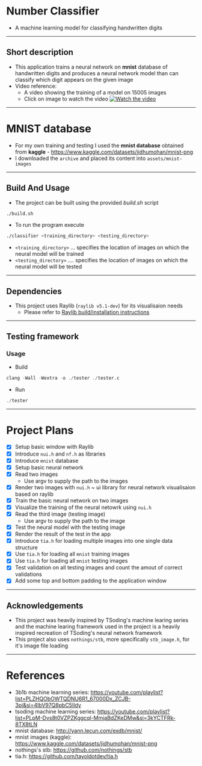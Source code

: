 # Number Classifier

* A machine learning model for classifying handwritten digits

---

## Short description

* This application trains a neural network on **mnist** database of handwritten digits and produces a neural network model than can classify which digit appears on the given image
* Video reference:
    * A video showing the training of a model on 15005 images
    * Click on image to watch the video
[![Watch the video](https://img.youtube.com/vi/9DMgQf42sH8/0.jpg)](https://www.youtube.com/embed/9DMgQf42sH8?si=sWk34V_T9-leWPJ-)

--- 

# MNIST database
* For my own training and testing I used the **mnist database** obtained from **kaggle** - https://www.kaggle.com/datasets/jidhumohan/mnist-png
* I downloaded the `archive` and placed its content into `assets/mnist-images`

---

## Build And Usage

* The project can be built using the provided *build.sh* script
```bash
./build.sh
```
* To run the program execute
```bash
./classifier <training_directory> <testing_directory>
```
* `<training_directory>` ... specifies the location of images on which the neural model will be trained
* `<testing_directory>` .... specifies the location of images on which the neural model will be tested
---

## Dependencies
* This project uses Raylib (`raylib v5.1-dev`) for its visualisaion needs
    * Please refer to [Raylib build/installation instructions](https://github.com/raysan5/raylib?tab=readme-ov-file#build-and-installation) 

---

## Testing framework

### Usage

* Build
```c
clang -Wall -Wextra -o ./tester ./tester.c
```
* Run
```c
./tester
```

---

# Project Plans
* [x] Setup basic window with Raylib
* [x] Introduce `nui.h` and `nf.h` as libraries
* [x] Introduce `mnist` database
* [x] Setup basic neural network
* [x] Read two images
    * Use argv to supply the path to the images
* [x] Render two images with `nui.h` ~ ui library for neural network visualisaion based on raylib 
* [x] Train the basic neural network on two images
* [x] Visualize the training of the neural netowrk using `nui.h`
* [x] Read the third image (testing image)
    * Use argv to supply the path to the image
* [x] Test the neural model with the testing image
* [x] Render the result of the test in the app
* [x] Introduce `tia.h` for loading multiple images into one single data structure 
* [x] Use `tia.h` for loading all `mnist` training images
* [x] Use `tia.h` for loading all `mnist` testing images
* [x] Test validation on all testing images and count the amout of correct validations
* [x] Add some top and bottom padding to the application window

---

## Acknowledgements

* This project was heavily inspired by TSoding's machine learing series and the machine learing framework used in the project is a heavily inspired recreation of TSoding's neural network framework
* This project also uses `nothings/stb`, more specifically `stb_image.h`, for it's image file loading

---

# References
* 3b1b machine learning series: https://youtube.com/playlist?list=PLZHQObOWTQDNU6R1_67000Dx_ZCJB-3pi&si=4IbV97Q8pbC5Ildy
* tsoding machine learning series: https://youtube.com/playlist?list=PLpM-Dvs8t0VZPZKggcql-MmjaBdZKeDMw&si=3kYCTFRk-8TX8tLN
* mnist database: http://yann.lecun.com/exdb/mnist/
* mnist images (kaggle): https://www.kaggle.com/datasets/jidhumohan/mnist-png
* nothings's stb: https://github.com/nothings/stb
* tia.h: https://github.com/tayoldotdev/tia.h
